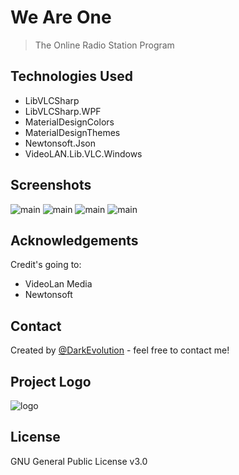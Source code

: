 # We Are One
> The Online Radio Station Program



## Technologies Used
- LibVLCSharp
- LibVLCSharp.WPF
- MaterialDesignColors
- MaterialDesignThemes
- Newtonsoft.Json
- VideoLAN.Lib.VLC.Windows


## Screenshots
![main](https://cdn.discordapp.com/attachments/845390695870103552/845391142178390027/main.png)
![main](https://cdn.discordapp.com/attachments/845390695870103552/845391137228587078/about.png)
![main](https://cdn.discordapp.com/attachments/845390695870103552/845391144661286932/settings.png)
![main](https://cdn.discordapp.com/attachments/845390695870103552/845391139904946236/addstream.png)


## Acknowledgements
Credit's going to:
- VideoLan Media
- Newtonsoft



## Contact
Created by [@DarkEvolution](https://yourelitesystems.de/) - feel free to contact me!


## Project Logo
![logo](https://cdn.discordapp.com/attachments/710850254345338950/845390407545520178/logo_high_resolution_white.png)

## License
GNU General Public License v3.0
